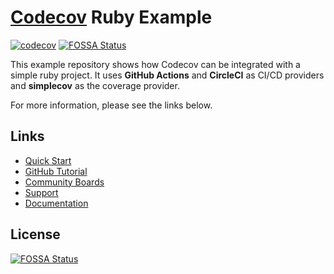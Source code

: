 # [Codecov](https://codecov.io) Ruby Example
[![codecov](https://codecov.io/github/codecov/example-ruby/branch/main/graph/badge.svg?token=zrTrtdndbT)](https://app.codecov.io/github/codecov/example-ruby)
[![FOSSA Status](https://app.fossa.com/api/projects/git%2Bgithub.com%2Fcodecov%2Fexample-ruby.svg?type=shield)](https://app.fossa.com/projects/git%2Bgithub.com%2Fcodecov%2Fexample-ruby?ref=badge_shield)

This example repository shows how Codecov can be integrated with a simple ruby project. It uses **GitHub Actions** and **CircleCI** as CI/CD providers and **simplecov** as the coverage provider.

For more information, please see the links below.

## Links
- [Quick Start](https://docs.codecov.com/docs/quick-start)
- [GitHub Tutorial](https://docs.codecov.com/docs/github-tutorial)
- [Community Boards](https://community.codecov.io)
- [Support](https://codecov.io/support)
- [Documentation](https://docs.codecov.io)


## License
[![FOSSA Status](https://app.fossa.com/api/projects/git%2Bgithub.com%2Fcodecov%2Fexample-ruby.svg?type=large)](https://app.fossa.com/projects/git%2Bgithub.com%2Fcodecov%2Fexample-ruby?ref=badge_large)

